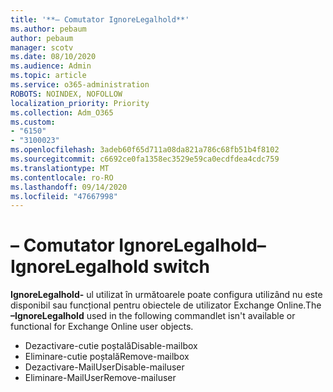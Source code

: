 ```yaml
---
title: '**– Comutator IgnoreLegalhold**'
ms.author: pebaum
author: pebaum
manager: scotv
ms.date: 08/10/2020
ms.audience: Admin
ms.topic: article
ms.service: o365-administration
ROBOTS: NOINDEX, NOFOLLOW
localization_priority: Priority
ms.collection: Adm_O365
ms.custom:
- "6150"
- "3100023"
ms.openlocfilehash: 3adeb60f65d711a08da821a786c68fb51b4f8102
ms.sourcegitcommit: c6692ce0fa1358ec3529e59ca0ecdfdea4cdc759
ms.translationtype: MT
ms.contentlocale: ro-RO
ms.lasthandoff: 09/14/2020
ms.locfileid: "47667998"
---
```

# <a name="ignorelegalhold-switch"></a><span data-ttu-id="c85c7-102">**– Comutator IgnoreLegalhold**</span><span class="sxs-lookup"><span data-stu-id="c85c7-102">**–IgnoreLegalhold** switch</span></span>

<span data-ttu-id="c85c7-103">**IgnoreLegalhold-** ul utilizat în următoarele poate configura utilizând nu este disponibil sau funcțional pentru obiectele de utilizator Exchange Online.</span><span class="sxs-lookup"><span data-stu-id="c85c7-103">The **–IgnoreLegalhold** used in the following commandlet isn't available or functional for Exchange Online user objects.</span></span>

- <span data-ttu-id="c85c7-104">Dezactivare-cutie poștală</span><span class="sxs-lookup"><span data-stu-id="c85c7-104">Disable-mailbox</span></span>
- <span data-ttu-id="c85c7-105">Eliminare-cutie poștală</span><span class="sxs-lookup"><span data-stu-id="c85c7-105">Remove-mailbox</span></span>
- <span data-ttu-id="c85c7-106">Dezactivare-MailUser</span><span class="sxs-lookup"><span data-stu-id="c85c7-106">Disable-mailuser</span></span>
- <span data-ttu-id="c85c7-107">Eliminare-MailUser</span><span class="sxs-lookup"><span data-stu-id="c85c7-107">Remove-mailuser</span></span>